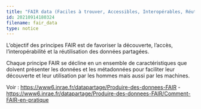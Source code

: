 ```yaml
---
title: "FAIR data (Faciles à trouver, Accessibles, Interopérables, Réutilisables)"
id: 20210914180324
filename: fair_data
type: notice
---
```


L’objectif des principes FAIR est de favoriser la découverte, l’accès, l’interopérabilité et la réutilisation des données partagées.

Chaque principe FAIR se décline en un ensemble de caractéristiques que doivent présenter les données et les métadonnées pour faciliter leur découverte et leur utilisation par les hommes mais aussi par les machines. 

Voir : <https://www6.inrae.fr/datapartage/Produire-des-donnees-FAIR> - <https://www6.inrae.fr/datapartage/Produire-des-donnees-FAIR/Comment-FAIR-en-pratique>

